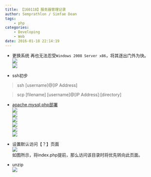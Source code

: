 ```yaml
---
title: 【160118】服务器管理记录
author: Semprathlon / Simfae Dean
tags:
	- php
categories:
	- Developing
	- Web
date: 2016-01-18 22:14:19
---
```

* 更换系统
再也无法忍受`Windows 2008 Server x86`，将其逐出门外为快。  
![](__ASSETS_HOST_NAME__/2016/01/QQ20160118-0.png)  
![](__ASSETS_HOST_NAME__/2016/01/QQ20160118-2.png)  


* ssh初步  

> ssh [username]@[IP Address]

> scp [filename] [username]@[IP Address]:[directory]

* [apache,mysql,php部署](https://www.digitalocean.com/community/tutorials/how-to-install-linux-apache-mysql-php-lamp-stack-on-ubuntu-14-04)  
![](__ASSETS_HOST_NAME__/2016/01/Snip20160118_1.png)  
![](__ASSETS_HOST_NAME__/2016/01/Snip20160118_3.png)  
![](__ASSETS_HOST_NAME__/2016/01/Snip20160118_4.png)  
![](__ASSETS_HOST_NAME__/2016/01/Snip20160118_6.png)  
![](__ASSETS_HOST_NAME__/2016/01/Snip20160118_7.png)  
![](__ASSETS_HOST_NAME__/2016/01/Snip20160118_9.png)


* 设置默认访问【？】页面  
![](__ASSETS_HOST_NAME__/2016/01/Snip20160118_5.png)  
如图所示，将index.php提前，那么访问该目录时将优先转向此页面。

* unzip  
![](__ASSETS_HOST_NAME__/2016/01/Snip20160118_11.png) 
